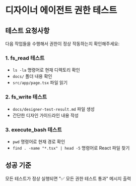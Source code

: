 # 디자이너 에이전트 권한 테스트

## 테스트 요청사항

다음 작업들을 수행해서 권한이 정상 작동하는지 확인해주세요:

### 1. fs_read 테스트
- `ls -la` 명령어로 현재 디렉토리 확인
- `docs/` 폴더 내용 확인
- `src/app/page.tsx` 파일 읽기

### 2. fs_write 테스트  
- `docs/designer-test-result.md` 파일 생성
- 간단한 디자인 가이드라인 내용 작성

### 3. execute_bash 테스트
- `pwd` 명령어로 현재 경로 확인
- `find . -name "*.tsx" | head -5` 명령어로 React 파일 찾기

## 성공 기준
모든 테스트가 정상 실행되면 "✅ 모든 권한 테스트 통과" 메시지 출력
